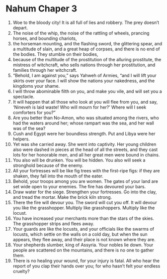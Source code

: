 ﻿
# Nahum Chaper 3
1. Woe to the bloody city! It is all full of lies and robbery. The prey doesn’t depart. 
2. The noise of the whip, the noise of the rattling of wheels, prancing horses, and bounding chariots, 
3. the horseman mounting, and the flashing sword, the glittering spear, and a multitude of slain, and a great heap of corpses, and there is no end of the bodies. They stumble on their bodies, 
4. because of the multitude of the prostitution of the alluring prostitute, the mistress of witchcraft, who sells nations through her prostitution, and families through her witchcraft. 
5. “Behold, I am against you,” says Yahweh of Armies, “and I will lift your skirts over your face. I will show the nations your nakedness, and the kingdoms your shame. 
6. I will throw abominable filth on you, and make you vile, and will set you a spectacle. 
7. It will happen that all those who look at you will flee from you, and say, ‘Nineveh is laid waste! Who will mourn for her?’ Where will I seek comforters for you?” 
8. Are you better than No-Amon, who was situated among the rivers, who had the waters around her; whose rampart was the sea, and her wall was of the sea? 
9. Cush and Egypt were her boundless strength. Put and Libya were her helpers. 
10. Yet was she carried away. She went into captivity. Her young children also were dashed in pieces at the head of all the streets, and they cast lots for her honorable men, and all her great men were bound in chains. 
11. You also will be drunken. You will be hidden. You also will seek a stronghold because of the enemy. 
12. All your fortresses will be like fig trees with the first-ripe figs: if they are shaken, they fall into the mouth of the eater. 
13. Behold, your troops among you are women. The gates of your land are set wide open to your enemies. The fire has devoured your bars. 
14. Draw water for the siege. Strengthen your fortresses. Go into the clay, and tread the mortar. Make the brick kiln strong. 
15. There the fire will devour you. The sword will cut you off. It will devour you like the grasshopper. Multiply like grasshoppers. Multiply like the locust. 
16. You have increased your merchants more than the stars of the skies. The grasshopper strips and flees away. 
17. Your guards are like the locusts, and your officials like the swarms of locusts, which settle on the walls on a cold day, but when the sun appears, they flee away, and their place is not known where they are. 
18. Your shepherds slumber, king of Assyria. Your nobles lie down. Your people are scattered on the mountains, and there is no one to gather them. 
19. There is no healing your wound, for your injury is fatal. All who hear the report of you clap their hands over you; for who hasn’t felt your endless cruelty? 
